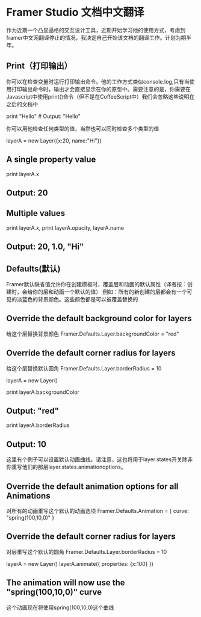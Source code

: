Framer Studio 文档中文翻译
=============================================================================

作为近期一个凸显逼格的交互设计工具，近期开始学习他的使用方式，考虑到framer中文网翻译停止的情况，我决定自己开始该文档的翻译工作。计划为期半年。


Print（打印输出）
------------------------------------------------------------------------
你可以在检查变量时运行打印输出命令。他的工作方式类似console.log,只有当使用打印输出命令时，输出才会直接显示在你的原型中。需要注意的是，你需要在Javascript中使用print()命令（但不是在CoffeeScript中）我们会忽略这些说明在之后的文档中



print "Hello" # Output: "Hello"


你可以用他检查任何类型的值，当然也可以同时检查多个类型的值


layerA = new Layer({x:20, name:"Hi"})

## A single property value
print layerA.x
## Output: 20

## Multiple values
print layerA.x, print layerA.opacity, layerA.name
## Output: 20, 1.0, "Hi"


Defaults(默认)
------------------------------------------------------------------------
Framer默认缺省值允许你在创建模板时，覆盖层和动画的默认属性（译者按：创建时，会给你的层和动画一个默认的值）
例如：所有的新创建的层都会有一个可见的淡蓝色的背景颜色。这些颜色都是可以被覆盖替换的


## Override the default background color for layers
给这个层替换背景颜色
Framer.Defaults.Layer.backgroundColor = "red"

## Override the default corner radius for layers
给这个层替换默认圆角
Framer.Defaults.Layer.borderRadius = 10

layerA = new Layer()

print layerA.backgroundColor
## Output: "red"

print layerA.borderRadius
## Output: 10



这里有个例子可以设置默认动画曲线。请注意，这也将用于layer.states开关除非你重写他们的那层layer.states.animationoptions。


## Override the default animation options for all Animations
对所有的动画重写这个默认的动画选项
Framer.Defaults.Animation = {
    curve: "spring(100,10,0)"
}

## Override the default corner radius for layers
对层重写这个默认的圆角
Framer.Defaults.Layer.borderRadius = 10

layerA = new Layer()
layerA.animate({
    properties: {x:100}
})

## The animation will now use the "spring(100,10,0)" curve
这个动画现在将使用spring(100,10,0)这个曲线


